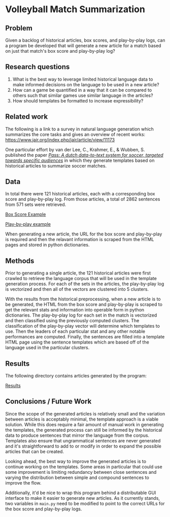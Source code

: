 # Volleyball Match Summarization

## Problem

Given a backlog of historical articles, box scores, and play-by-play logs, can a program be developed that will generate a new article for a match based on just that match's box score and play-by-play log?

## Research questions

1. What is the best way to leverage limited historical language data to make informed decisions on the language to be used in a new article? 
2. How can a game be quantified in a way that it can be compared to others such that similar games use similar language in the articles?
3. How should templates be formatted to increase expressibility?

## Related work

The following is a link to a survey in natural language generation which summarizes the core tasks and gives an overview of recent works: <https://www.jair.org/index.php/jair/article/view/11173>

One particular effort by van der Lee, C., Krahmer, E., & Wubben, S. published the paper [_Pass: A dutch data-to-text
system for soccer, targeted towards specific audiences_](http://aclweb.org/anthology/W17-3513) in which they generate templates based on historical articles to summarize soccer matches.
 

## Data

In total there were 121 historical articles, each with a corresponding box score and play-by-play log. From those articles, a total of 2862 sentences from 571 sets were retrieved. 

[Box Score Example](http://www.illinoistechathletics.com/sports/mvball/2017-18/boxscores/20180112_1ei7.xml)

[Play-by-play example](http://www.illinoistechathletics.com/sports/mvball/2017-18/boxscores/20180112_1ei7.xml?view=plays)

When generating a new article, the URL for the box score and play-by-play is required and then the relavant information is scraped from the HTML pages and stored in python dictionaries.

## Methods

Prior to generating a single article, the 121 historical articles were first crawled to retrieve the language corpus that will be used in the template generation process. For each of the sets in the articles, the play-by-play log is vectorized and then all of the vectors are clustered into 5 clusters. 

With the results from the historical preprocessing, when a new article is to be generated, the HTML from the box score and play-by-play is scraped to get the relevant stats and information into operable form in python dictionaries. The play-by-play log for each set in the match is  vectorized and then classified using the previously computed clusters. The classification of the play-by-play vector will determine which templates to use. Then the leaders of each particular stat and any other notable performances are computed. Finally, the sentences are filled into a template HTML page using the sentence templates which are based off of the language used in the particular clusters.

## Results

The following directory contains articles generated by the program:

[Results](../master/src/article_generation/results)

## Conclusions / Future Work

Since the scope of the generated articles is relatively small and the variation between articles is acceptably minimal, the template approach is a viable solution. While this does require a fair amount of manual work in generating the templates, the generated process can still be informed by the historical data to produce sentences that mirror the language from the corpus. Templates also ensure that ungrammatical sentences are never generated and it's straightforward to add to or modify in order to expand the possible articles that can be created.

Looking ahead, the best way to improve the generated articles is to continue working on the templates. Some areas in particular that could use some improvement is limiting redundancy between close sentences and varying the distribution between simple and compound sentences to improve the flow. 

Additionally, it'd be nice to wrap this program behind a distributable GUI interface to make it easier to generate new articles. As it currently stands, two variables in `main.py` need to be modified to point to the correct URLs for the box score and play-by-play logs. 